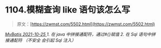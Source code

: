 <!--yml
category: 未分类
date: 0001-01-01 00:00:00
-->

# 1104.模糊查询 like 语句该怎么写

> 原文：[https://zwmst.com/5502.html](https://zwmst.com/5502.html)

   [ *MyBatis* ](https://zwmst.com/mybatis)*[ <time datetime="2021-10-26T00:01:52+08:00"> 2021-10-25 </time> ](https://zwmst.com/5502.html)  1.  在 java 中拼接通配符，通过#{}赋值
2.  在 Sql 语句中拼接通配符 （不安全 会引起 Sql 注入）*